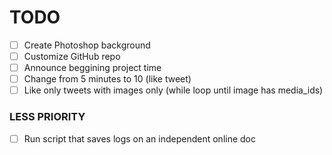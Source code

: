 # TODO

- [ ] Create Photoshop background
- [ ] Customize GitHub repo
- [ ] Announce beggining project time
- [ ] Change from 5 minutes to 10 (like tweet)
- [ ] Like only tweets with images only (while loop until image has media_ids)

### LESS PRIORITY

- [ ] Run script that saves logs on an independent online doc
